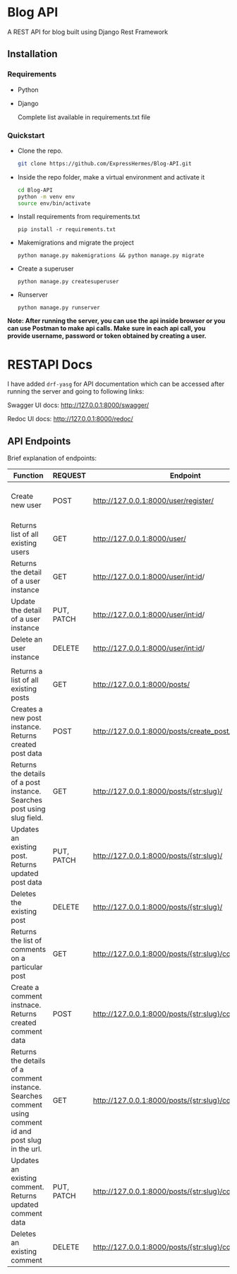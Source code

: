 # Blog API
A REST API for blog built using Django Rest Framework

## Installation

### Requirements
- Python
- Django

    Complete list available in requirements.txt file

### Quickstart
- Clone the repo.  
    ```bash
    git clone https://github.com/ExpressHermes/Blog-API.git
    ```

- Inside the repo folder, make a virtual environment and activate it 
    ```bash
    cd Blog-API
    python -m venv env 
    source env/bin/activate
    ```

- Install requirements from requirements.txt
    ```
    pip install -r requirements.txt
    ```

- Makemigrations and migrate the project
    ```
    python manage.py makemigrations && python manage.py migrate
    ```

- Create a superuser
    ```
    python manage.py createsuperuser
    ```

- Runserver
    ```
    python manage.py runserver
    ```

**Note: After running the server, you can use the api inside browser or you can use Postman to make api calls. Make sure in each api call, you provide username, password or token obtained by creating a user.**

# RESTAPI Docs
I have added `drf-yasg` for API documentation which can be accessed after running the server and going to following links:

Swagger UI docs:    http://127.0.0.1:8000/swagger/

Redoc UI docs:  http://127.0.0.1:8000/redoc/


## API Endpoints

Brief explanation of endpoints:

| Function                                                                                               | REQUEST    | Endpoint                                                | Authorization       | parameters                                                                                            |  |
|--------------------------------------------------------------------------------------------------------|------------|---------------------------------------------------------|---------------------|-------------------------------------------------------------------------------------------------------|--|
| Create new user                                                                                        | POST       | http://127.0.0.1:8000/user/register/                    | Not Required        | username: string,<br> email: email,<br> password: string                                              |  |
| Returns list of all existing users                                                                     | GET        | http://127.0.0.1:8000/user/                             | Basic Authorization |                                                                                                       |  |
| Returns the detail of a user instance                                                                  | GET        | http://127.0.0.1:8000/user/<int:id>/                    | Basic Authorization | id: integer                                                                                           |  |
| Update the detail of a user instance                                                                   | PUT, PATCH | http://127.0.0.1:8000/user/<int:id>/                    | Basic Authorization | id: integer                                                                                           |  |
| Delete an user instance                                                                                | DELETE     | http://127.0.0.1:8000/user/<int:id>/                    | Basic Authorization | id: integer                                                                                           |  |
|                                                                                                        |            |                                                         |                     |                                                                                                       |  |
| Returns a list of all existing posts                                                                   | GET        | http://127.0.0.1:8000/posts/                            | Not Required        |                                                                                                       |  |
| Creates a new post instance. Returns created post data                                                 | POST       | http://127.0.0.1:8000/posts/create_post/                | Basic Authorization | parameters: [title, body, description, image]                                             |  |
| Returns the details of a post instance. Searches post using slug field.                                | GET        | http://127.0.0.1:8000/posts/{str:slug}/                 | Basic Authorization | |  |
| Updates an existing post. Returns updated post data                                                    | PUT, PATCH | http://127.0.0.1:8000/posts/{str:slug}/                 | Basic Authorization | parameters: [slug, title, body, description, image] |  |
| Deletes the existing post                                                                              | DELETE     | http://127.0.0.1:8000/posts/{str:slug}/                 | Basic Authorization |parameters: [slug, ]                                                                                          |  |
| Returns the list of comments on a particular post                                                      | GET        | http://127.0.0.1:8000/posts/{str:slug}/comment/         | Not Required        | slug: string                                                                                          |  |
| Create a comment instnace. Returns created comment data                                                | POST       | http://127.0.0.1:8000/posts/{str:slug}/comment/create   | Basic Authorization | parameters: [slug, body]                                                                        |  |
| Returns the details of a comment instance. Searches comment using comment id and post slug in the url. | GET        | http://127.0.0.1:8000/posts/{str:slug}/comment/{int:id} | Not Required        | slug: string,<br>id: integer(comment id)                                                              |  |
| Updates an existing comment. Returns updated comment data                                              | PUT, PATCH | http://127.0.0.1:8000/posts/{str:slug}/comment/{int:id} | Basic Authorization | parameters: [parent, author, body]                                            |  |
| Deletes an existing comment                                                                            | DELETE     | http://127.0.0.1:8000/posts/{str:slug}/comment/{int:id} | Basic               | parameters: [parent, author, body]                                                              |  |
                                                                                   
